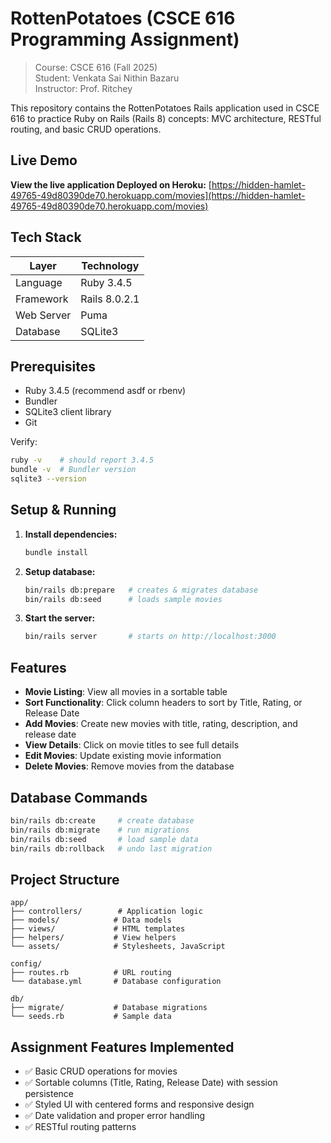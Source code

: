 # RottenPotatoes (CSCE 616 Programming Assignment)

> Course: CSCE 616 (Fall 2025)  
> Student: Venkata Sai Nithin Bazaru  
> Instructor: Prof. Ritchey  

This repository contains the RottenPotatoes Rails application used in CSCE 616 to practice Ruby on Rails (Rails 8) concepts: MVC architecture, RESTful routing, and basic CRUD operations.

## Live Demo

 **View the live application Deployed on Heroku:** [https://hidden-hamlet-49765-49d80390de70.herokuapp.com/movies](https://hidden-hamlet-49765-49d80390de70.herokuapp.com/movies)

## Tech Stack

| Layer | Technology |
|-------|------------|
| Language | Ruby 3.4.5 |
| Framework | Rails 8.0.2.1 |
| Web Server | Puma |
| Database | SQLite3 |

## Prerequisites

* Ruby 3.4.5 (recommend asdf or rbenv)
* Bundler 
* SQLite3 client library
* Git

Verify:

```bash
ruby -v    # should report 3.4.5
bundle -v  # Bundler version
sqlite3 --version
```

## Setup & Running

1. **Install dependencies:**
   ```bash
   bundle install
   ```

2. **Setup database:**
   ```bash
   bin/rails db:prepare   # creates & migrates database
   bin/rails db:seed      # loads sample movies
   ```

3. **Start the server:**
   ```bash
   bin/rails server       # starts on http://localhost:3000
   ```

## Features

* **Movie Listing**: View all movies in a sortable table
* **Sort Functionality**: Click column headers to sort by Title, Rating, or Release Date
* **Add Movies**: Create new movies with title, rating, description, and release date
* **View Details**: Click on movie titles to see full details
* **Edit Movies**: Update existing movie information
* **Delete Movies**: Remove movies from the database

## Database Commands

```bash
bin/rails db:create     # create database
bin/rails db:migrate    # run migrations
bin/rails db:seed       # load sample data
bin/rails db:rollback   # undo last migration
```

## Project Structure

```
app/
├── controllers/        # Application logic
├── models/            # Data models
├── views/             # HTML templates
├── helpers/           # View helpers
└── assets/            # Stylesheets, JavaScript

config/
├── routes.rb          # URL routing
└── database.yml       # Database configuration

db/
├── migrate/           # Database migrations
└── seeds.rb           # Sample data
```

## Assignment Features Implemented

- ✅ Basic CRUD operations for movies
- ✅ Sortable columns (Title, Rating, Release Date) with session persistence
- ✅ Styled UI with centered forms and responsive design
- ✅ Date validation and proper error handling
- ✅ RESTful routing patterns


